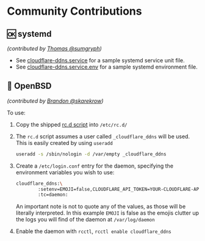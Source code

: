 # Community Contributions

## 🆗 systemd

_(contributed by [Thomas @sumgryph](https://github.com/symgryph))_

- See [cloudflare-ddns.service](./systemd/cloudflare-ddns.service) for a sample systemd service unit file.
- See [cloudflare-ddns.service.env](./systemd/cloudflare-ddns.service.env) for a sample systemd environment file.

## 🐡 OpenBSD

_(contributed by [Brandon @skarekrow](https://github.com/skarekrow))_

To use:

1. Copy the shipped [rc.d script](./openbsd/cloudflare_ddns) into `/etc/rc.d/`
2. The `rc.d` script assumes a user called `_cloudflare_ddns` will be used. This is easily created by using `useradd`
   ```sh
   useradd -s /sbin/nologin -d /var/empty _cloudflare_ddns
   ```
3. Create a `/etc/login.conf` entry for the daemon, specifying the environment variables you wish to use:

   ```sh
   cloudflare_ddns:\
           :setenv=EMOJI=false,CLOUDFLARE_API_TOKEN=YOUR-CLOUDFLARE-API-TOKEN,DOMAINS=YOUR-DOMAINS:\
           :tc=daemon:
   ```

   An important note is not to quote any of the values, as those will be literally interpreted. In this example `EMOJI` is false as the emojis clutter up the logs you will find of the daemon at `/var/log/daemon`

4. Enable the daemon with `rcctl`, `rcctl enable cloudflare_ddns`
